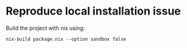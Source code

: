 # Reproduce local installation issue

Build the project with nix using:

```shell
nix-build package.nix --option sandbox false
```
